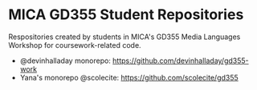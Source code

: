 # MICA GD355 Student Repositories
Respositories created by students in MICA's GD355 Media Languages Workshop for coursework-related code.

- @devinhalladay monorepo: https://github.com/devinhalladay/gd355-work
- Yana's monorepo @scolecite: https://github.com/scolecite/gd355
